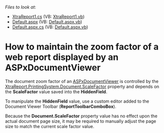 <!-- default file list -->
*Files to look at*:

* [XtraReport1.cs](./CS/WebSite/App_Code/XtraReport1.cs) (VB: [XtraReport1.vb](./VB/WebSite/App_Code/XtraReport1.vb))
* [Default.aspx](./CS/WebSite/Default.aspx) (VB: [Default.aspx.vb](./VB/WebSite/Default.aspx.vb))
* [Default.aspx.cs](./CS/WebSite/Default.aspx.cs) (VB: [Default.aspx.vb](./VB/WebSite/Default.aspx.vb))
<!-- default file list end -->
# How to maintain the zoom factor of a web report displayed by an ASPxDocumentViewer


<p>The document zoom factor of an <a href="http://documentation.devexpress.com/#XtraReports/CustomDocument5193"><u>ASPxDocumentViewer</u></a> is controlled by the <a href="http://documentation.devexpress.com/#CoreLibraries/DevExpressXtraPrintingDocument_ScaleFactortopic"><u>XtraReport.PrintingSystem.Document.ScaleFactor</u></a> property and depends on the <strong>ScaleFactor</strong> value saved into the <strong>HiddenField</strong>.</p><p>To manipulate the <strong>HiddenField</strong> value, use a custom editor added to the Document Viewer Toolbar (<strong>ReportToolbarComboBox</strong>).</p><p>Because the <strong>Document.ScaleFactor</strong> property value has no effect upon the actual document page size, it may be required to manually adjust the page size to match the current scale factor value.</p>

<br/>



